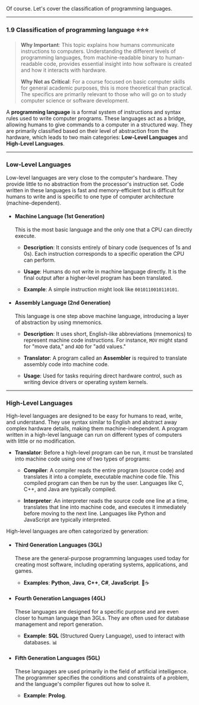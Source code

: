 Of course. Let's cover the classification of programming languages.

---

### 1.9 Classification of programming language ⭐⭐⭐

> **Why Important**: This topic explains how humans communicate instructions to computers. Understanding the different levels of programming languages, from machine-readable binary to human-readable code, provides essential insight into how software is created and how it interacts with hardware.
> 
> **Why Not as Critical**: For a course focused on basic computer skills for general academic purposes, this is more theoretical than practical. The specifics are primarily relevant to those who will go on to study computer science or software development.

A **programming language** is a formal system of instructions and syntax rules used to write computer programs. These languages act as a bridge, allowing humans to give commands to a computer in a structured way. They are primarily classified based on their level of abstraction from the hardware, which leads to two main categories: **Low-Level Languages** and **High-Level Languages**.

---

### Low-Level Languages

Low-level languages are very close to the computer's hardware. They provide little to no abstraction from the processor's instruction set. Code written in these languages is fast and memory-efficient but is difficult for humans to write and is specific to one type of computer architecture (machine-dependent).

- #### Machine Language (1st Generation)
    
    This is the most basic language and the only one that a CPU can directly execute.
    
    - **Description**: It consists entirely of binary code (sequences of 1s and 0s). Each instruction corresponds to a specific operation the CPU can perform.
        
    - **Usage**: Humans do not write in machine language directly. It is the final output after a higher-level program has been translated.
        
    - **Example**: A simple instruction might look like `0010110010110101`.
        
- #### Assembly Language (2nd Generation)
    
    This language is one step above machine language, introducing a layer of abstraction by using mnemonics.
    
    - **Description**: It uses short, English-like abbreviations (mnemonics) to represent machine code instructions. For instance, `MOV` might stand for "move data," and `ADD` for "add values."
        
    - **Translator**: A program called an **Assembler** is required to translate assembly code into machine code.
        
    - **Usage**: Used for tasks requiring direct hardware control, such as writing device drivers or operating system kernels.
        

---

### High-Level Languages

High-level languages are designed to be easy for humans to read, write, and understand. They use syntax similar to English and abstract away complex hardware details, making them machine-independent. A program written in a high-level language can run on different types of computers with little or no modification.

- **Translator**: Before a high-level program can be run, it must be translated into machine code using one of two types of programs:
    
    - **Compiler**: A compiler reads the entire program (source code) and translates it into a complete, executable machine code file. This compiled program can then be run by the user. Languages like C, C++, and Java are typically compiled.
        
    - **Interpreter**: An interpreter reads the source code one line at a time, translates that line into machine code, and executes it immediately before moving to the next line. Languages like Python and JavaScript are typically interpreted.
        

High-level languages are often categorized by generation:

- #### Third Generation Languages (3GL)
    
    These are the general-purpose programming languages used today for creating most software, including operating systems, applications, and games.
    
    - **Examples**: **Python**, **Java**, **C++**, **C#**, **JavaScript**. 🐍☕
        
- #### Fourth Generation Languages (4GL)
    
    These languages are designed for a specific purpose and are even closer to human language than 3GLs. They are often used for database management and report generation.
    
    - **Example**: **SQL** (Structured Query Language), used to interact with databases. 📊
        
- #### Fifth Generation Languages (5GL)
    
    These languages are used primarily in the field of artificial intelligence. The programmer specifies the conditions and constraints of a problem, and the language's compiler figures out how to solve it.
    
    - **Example**: **Prolog**.